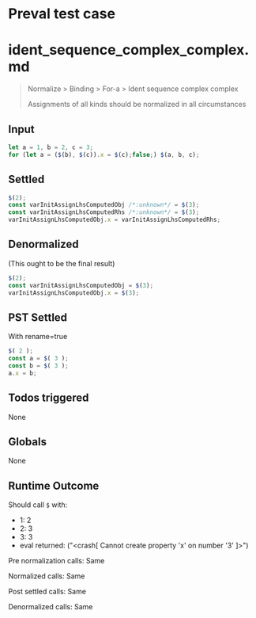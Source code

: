 # Preval test case

# ident_sequence_complex_complex.md

> Normalize > Binding > For-a > Ident sequence complex complex
>
> Assignments of all kinds should be normalized in all circumstances

## Input

`````js filename=intro
let a = 1, b = 2, c = 3;
for (let a = ($(b), $(c)).x = $(c);false;) $(a, b, c);
`````


## Settled


`````js filename=intro
$(2);
const varInitAssignLhsComputedObj /*:unknown*/ = $(3);
const varInitAssignLhsComputedRhs /*:unknown*/ = $(3);
varInitAssignLhsComputedObj.x = varInitAssignLhsComputedRhs;
`````


## Denormalized
(This ought to be the final result)

`````js filename=intro
$(2);
const varInitAssignLhsComputedObj = $(3);
varInitAssignLhsComputedObj.x = $(3);
`````


## PST Settled
With rename=true

`````js filename=intro
$( 2 );
const a = $( 3 );
const b = $( 3 );
a.x = b;
`````


## Todos triggered


None


## Globals


None


## Runtime Outcome


Should call `$` with:
 - 1: 2
 - 2: 3
 - 3: 3
 - eval returned: ("<crash[ Cannot create property 'x' on number '3' ]>")

Pre normalization calls: Same

Normalized calls: Same

Post settled calls: Same

Denormalized calls: Same
